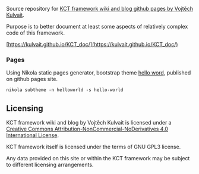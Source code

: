 Source repository for [KCT framework wiki and blog github pages by Vojtěch Kulvait](https://kulvait.github.io/KCT_doc/).

Purpose is to better document at least some aspects of relatively complex code of this framework.

[https://kulvait.github.io/KCT_doc/](https://kulvait.github.io/KCT_doc/)

### Pages

Using Nikola static pages generator, bootstrap theme [hello word](https://hackerthemes.com/bootstrap-themes/demo/hello-world/), published on github pages site.

`nikola subtheme -n helloworld -s hello-world`


## Licensing

KCT framework wiki and blog by Vojtěch Kulvait is licensed under a [Creative Commons Attribution-NonCommercial-NoDerivatives 4.0 International License](http://creativecommons.org/licenses/by-nc-nd/4.0/).

KCT framework itself is licensed under the terms of GNU GPL3 license.

Any data provided on this site or within the KCT framework may be subject to different licensing arrangements.
